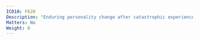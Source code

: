 ```yaml
---
ICD10: F620
Description: "Enduring personality change after catastrophic experience"
Matters: No
Weight: 0
---
```


